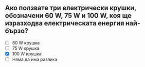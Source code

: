 ## Ако ползвате три електрически крушки, обозначени 60 W, 75 W и 100 W, коя ще изразходва електрическата енергия най-бързо?

<!-- Верният отговор е отбелязан с [X] -->

- [ ] 60 W крушка
- [ ] 75 W крушка
- [X] 100 W крушка
- [ ] Няма да има разлика

